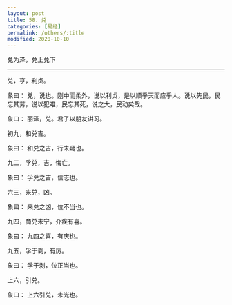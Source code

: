```yaml
---
layout: post
title: 58. 兑
categories: [易经]
permalink: /others/:title
modified: 2020-10-10
---
```


兑为泽，兑上兑下

---

兑，亨，利贞。

彖曰： 兑，说也。刚中而柔外，说以利贞，是以顺乎天而应乎人。说以先民，民忘其劳，说以犯难，民忘其死，说之大，民动矣哉。

象曰： 丽泽，兑。君子以朋友讲习。

初九，和兑吉。

象曰： 和兑之吉，行未疑也。

九二，孚兑，吉，悔亡。

象曰： 孚兑之吉，信志也。

六三，来兑，凶。

象曰： 来兑之凶，位不当也。

九四，商兑未宁，介疾有喜。

象曰： 九四之喜，有庆也。

九五，孚于剥，有厉。

象曰： 孚于剥，位正当也。

上六，引兑。

象曰： 上六引兑，未光也。
